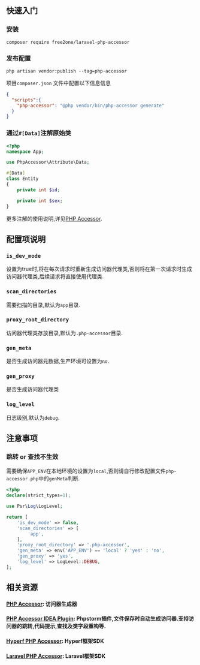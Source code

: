 快速入门
-----------
### 安装
```console
composer require free2one/laravel-php-accessor
```
### 发布配置
```console
php artisan vendor:publish --tag=php-accessor
```
项目`composer.json` 文件中配置以下信息信息
```json
{
  "scripts":{
    "php-accessor": "@php vendor/bin/php-accessor generate"
  }
}
```


### 通过`#[Data]`注解原始类
```php
<?php
namespace App;

use PhpAccessor\Attribute\Data;

#[Data]
class Entity
{
    private int $id;

    private int $sex;
}
```
更多注解的使用说明,详见<a href="https://github.com/kkguan/php-accessor">PHP Accessor</a>.

配置项说明
-----------
### `is_dev_mode`
设置为true时,将在每次请求时重新生成访问器代理类,否则将在第一次请求时生成访问器代理类,后续请求将直接使用代理类.

### `scan_directories`
需要扫描的目录,默认为`app`目录.

### `proxy_root_directory`
访问器代理类存放目录,默认为`.php-accessor`目录.

### `gen_meta`
是否生成访问器元数据,生产环境可设置为`no`.

### `gen_proxy`
是否生成访问器代理类

### `log_level`
日志级别,默认为`debug`.

注意事项
-----------

### 跳转 or 查找不生效
需要确保`APP_ENV`在本地环境的设置为`local`,否则请自行修改配置文件`php-accessor.php`中的`genMeta`判断.

```php
<?php
declare(strict_types=1);

use Psr\Log\LogLevel;

return [
    'is_dev_mode' => false,
    'scan_directories' => [
        'app',
    ],
    'proxy_root_directory' => '.php-accessor',
    'gen_meta' => env('APP_ENV') == 'local' ? 'yes' : 'no',
    'gen_proxy' => 'yes',
    'log_level' => LogLevel::DEBUG,
];
```

## 相关资源

#### <a href="https://github.com/kkguan/php-accessor">PHP Accessor</a>: 访问器生成器

#### <a href="https://github.com/kkguan/php-accessor-idea-plugin">PHP Accessor IDEA Plugin</a>: Phpstorm插件,文件保存时自动生成访问器.支持访问器的跳转,代码提示,查找及类字段重构等.

#### <a href="https://github.com/kkguan/hyperf-php-accessor">Hyperf PHP Accessor</a>: Hyperf框架SDK

#### <a href="https://github.com/kkguan/laravel-php-accessor">Laravel PHP Accessor</a>: Laravel框架SDK